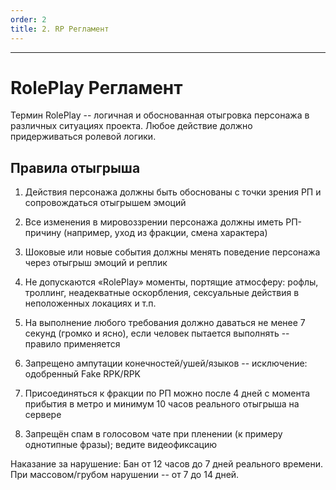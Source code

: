 ```yaml
---
order: 2
title: 2. RP Регламент
---
```


---

# RolePlay Регламент

Термин RolePlay -- логичная и обоснованная отыгровка персонажа в различных ситуациях проекта. Любое действие должно придерживаться ролевой логики.

## Правила отыгрыша

1. Действия персонажа должны быть обоснованы с точки зрения РП и сопровождаться отыгрышем эмоций

2. Все изменения в мировоззрении персонажа должны иметь РП-причину (например, уход из фракции, смена характера)

3. Шоковые или новые события должны менять поведение персонажа через отыгрыш эмоций и реплик

4. Не допускаются «RolePlay» моменты, портящие атмосферу: рофлы, троллинг, неадекватные оскорбления, сексуальные действия в неположенных локациях и т.п.

5. На выполнение любого требования должно даваться не менее 7 секунд (громко и ясно), если человек пытается выполнять -- правило применяется

6. Запрещено ампутации конечностей/ушей/языков -- исключение: одобренный Fake RPK/RPK

7. Присоединяться к фракции по РП можно после 4 дней с момента прибытия в метро и минимум 10 часов реального отыгрыша на сервере

8. Запрещён спам в голосовом чате при пленении (к примеру однотипные фразы); ведите видеофиксацию

<note type="danger">

Наказание за нарушение: Бан от 12 часов до 7 дней реального времени. При массовом/грубом нарушении -- от 7 до 14 дней.

</note>